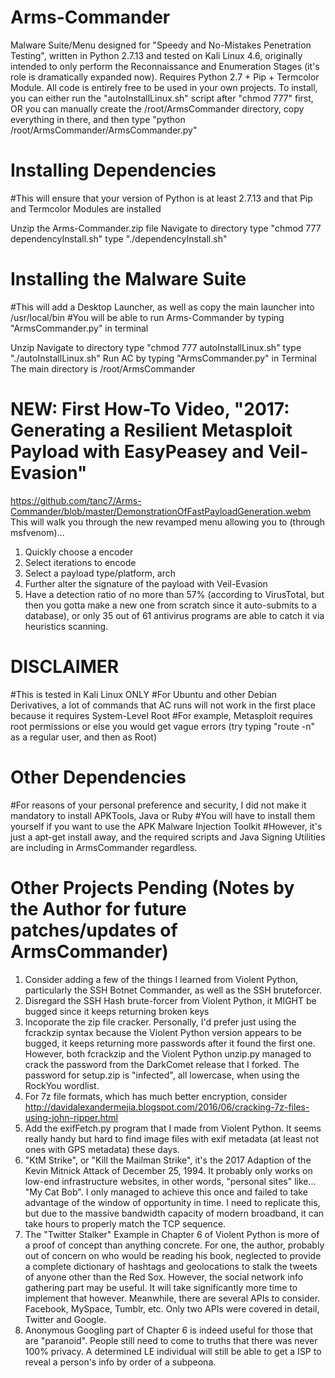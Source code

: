 # Arms-Commander
Malware Suite/Menu designed for "Speedy and No-Mistakes Penetration Testing", written in Python 2.7.13 and tested on Kali Linux 4.6, originally intended to only perform the Reconnaissance and Enumeration Stages (it's role is dramatically expanded now). Requires Python 2.7 + Pip + Termcolor Module. All code is entirely free to be used in your own projects. To install, you can either run the "autoInstallLinux.sh" script after "chmod 777" first, OR you can manually create the /root/ArmsCommander directory, copy everything in there, and then type "python /root/ArmsCommander/ArmsCommander.py"

# Installing Dependencies
#This will ensure that your version of Python is at least 2.7.13 and that Pip and Termcolor Modules are installed

Unzip the Arms-Commander.zip file
Navigate to directory
type "chmod 777 dependencyInstall.sh"
type "./dependencyInstall.sh"

# Installing the Malware Suite
#This will add a Desktop Launcher, as well as copy the main launcher into /usr/local/bin
#You will be able to run Arms-Commander by typing "ArmsCommander.py" in terminal

Unzip
Navigate to directory
type "chmod 777 autoInstallLinux.sh"
type "./autoInstallLinux.sh"
Run AC by typing "ArmsCommander.py" in Terminal
The main directory is /root/ArmsCommander

# NEW: First How-To Video, "2017: Generating a Resilient Metasploit Payload with EasyPeasey and Veil-Evasion"
https://github.com/tanc7/Arms-Commander/blob/master/DemonstrationOfFastPayloadGeneration.webm
This will walk you through the new revamped menu allowing you to (through msfvenom)...
1. Quickly choose a encoder
2. Select iterations to encode
3. Select a payload type/platform, arch
4. Further alter the signature of the payload with Veil-Evasion
5. Have a detection ratio of no more than 57% (according to VirusTotal, but then you gotta make a new one from scratch since it auto-submits to a database), or only 35 out of 61 antivirus programs are able to catch it via heuristics scanning.

# DISCLAIMER
#This is tested in Kali Linux ONLY
#For Ubuntu and other Debian Derivatives, a lot of commands that AC runs will not work in the first place because it requires System-Level Root
#For example, Metasploit requires root permissions or else you would get vague errors (try typing "route -n" as a regular user, and then as Root)

# Other Dependencies
#For reasons of your personal preference and security, I did not make it mandatory to install APKTools, Java or Ruby
#You will have to install them yourself if you want to use the APK Malware Injection Toolkit
#However, it's just a apt-get install away, and the required scripts and Java Signing Utilities are including in ArmsCommander regardless.

# Other Projects Pending (Notes by the Author for future patches/updates of ArmsCommander)
1. Consider adding a few of the things I learned from Violent Python, particularly the SSH Botnet Commander, as well as the SSH bruteforcer.
2. Disregard the SSH Hash brute-forcer from Violent Python, it MIGHT be bugged since it keeps returning broken keys
3. Incoporate the zip file cracker. Personally, I'd prefer just using the fcrackzip syntax because the Violent Python version appears to be bugged, it keeps returning more passwords after it found the first one. However, both fcrackzip and the Violent Python unzip.py managed to crack the password from the DarkComet release that I forked. The password for setup.zip is "infected", all lowercase, when using the RockYou wordlist.
4. For 7z file formats, which has much better encryption, consider http://davidalexandermejia.blogspot.com/2016/06/cracking-7z-files-using-john-ripper.html
5. Add the exifFetch.py program that I made from Violent Python. It seems really handy but hard to find image files with exif metadata (at least not ones with GPS metadata) these days.
6. "KtM Strike", or "Kill the Mailman Strike", it's the 2017 Adaption of the Kevin Mitnick Attack of December 25, 1994. It probably only works on low-end infrastructure websites, in other words, "personal sites" like... "My Cat Bob". I only managed to achieve this once and failed to take advantage of the window of opportunity in time. I need to replicate this, but due to the massive bandwidth capacity of modern broadband, it can take hours to properly match the TCP sequence. 
7. The "Twitter Stalker" Example in Chapter 6 of Violent Python is more of a proof of concept than anything concrete. For one, the author, probably out of concern on who would be reading his book, neglected to provide a complete dictionary of hashtags and geolocations to stalk the tweets of anyone other than the Red Sox. However, the social network info gathering part may be useful. It will take significantly more time to implement that however. Meanwhile, there are several APIs to consider. Facebook, MySpace, Tumblr, etc. Only two APIs were covered in detail, Twitter and Google.
8. Anonymous Googling part of Chapter 6 is indeed useful for those that are "paranoid". People still need to come to truths that there was never 100% privacy. A determined LE individual will still be able to get a ISP to reveal a person's info by order of a subpeona. 
